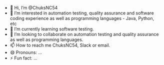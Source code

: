 - 👋 Hi, I’m @ChuksNC54
- 👀 I’m interested in automation testing, quality assurance and software coding experience as well as programming languages - Java, Python, etc
- 🌱 I’m currently learning software testing.
- 💞️ I’m looking to collaborate on automation testing and quality assurance as well as programming languages.
- 📫 How to reach me ChuksNC54, Slack or email.
- 😄 Pronouns: ...
- ⚡ Fun fact: ...

<!---
ChuksNC54/ChuksNC54 is a ✨ special ✨ repository because its `README.md` (this file) appears on your GitHub profile.
You can click the Preview link to take a look at your changes.
--->
